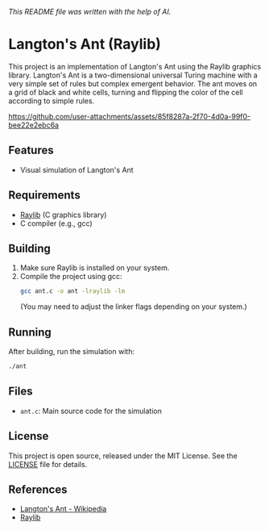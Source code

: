 *This README file was written with the help of AI.*

# Langton's Ant (Raylib)

This project is an implementation of Langton's Ant using the Raylib graphics library. Langton's Ant is a two-dimensional universal Turing machine with a very simple set of rules but complex emergent behavior. The ant moves on a grid of black and white cells, turning and flipping the color of the cell according to simple rules.



https://github.com/user-attachments/assets/85f8287a-2f70-4d0a-99f0-bee22e2ebc6a




## Features
- Visual simulation of Langton's Ant

## Requirements
- [Raylib](https://www.raylib.com/) (C graphics library)
- C compiler (e.g., gcc)

## Building
1. Make sure Raylib is installed on your system.
2. Compile the project using gcc:
   ```bash
   gcc ant.c -o ant -lraylib -lm
   ```
   (You may need to adjust the linker flags depending on your system.)

## Running
After building, run the simulation with:
```bash
./ant
```

## Files
- `ant.c`: Main source code for the simulation

## License
This project is open source, released under the MIT License. See the [LICENSE](LICENSE) file for details.

## References
- [Langton's Ant - Wikipedia](https://en.wikipedia.org/wiki/Langton%27s_ant)
- [Raylib](https://www.raylib.com/)
